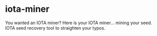 # iota-miner
You wanted an IOTA miner? Here is your IOTA miner... mining your seed. IOTA seed recovery tool to straighten your typos.
